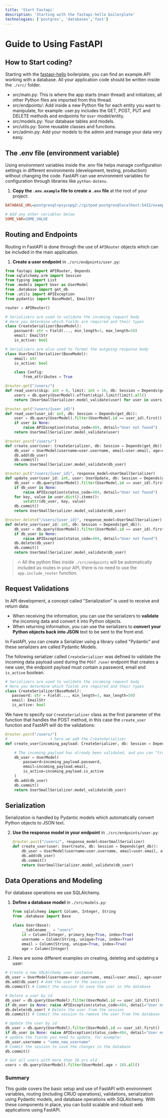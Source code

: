 ```yaml
---
title: 'Start Fastapi'
description: 'Starting with the fastapi-hello boilerplate'
technologies: ['postgres', 'databases','fast']
---
```

# Guide to Using FastAPI

## How to Start coding?

Starting with the [fastapi-hello](https://github.com/4GeeksAcademy/fastapi-hello) boilerplate, you can find an example API working with a database. All your application code should be written inside the `./src/` folder.

- src/main.py: This is where the app starts (main thread) and initializes; all other Python files are imported from this thread.
- src/endpoints/: Add inside a new Python file for each entity you want to manipulate, for example: user.py includes the GET, POST, PUT and DELETE methods and endpoints for `User` model/entity.
- src/models.py: Your database tables and models.
- src/utils.py: Some reusable classes and functions.
- src/admin.py: Add your models to the admin and manage your data very easy.

## The .env file (environment variable)

Using environment variables inside the .env file helps manage configuration settings in different environments (development, testing, production) without changing the code. FastAPI can use environment variables for configuration through libraries like `python-dotenv`.

1. **Copy the `.env.example` file to create a `.env` file** at the root of your project:

```ini
DATABASE_URL=postgresql+psycopg2://gitpod:postgres@localhost:5432/example

# Add any other variables below
SOME_VAR=SOME_VALUE
```

## Routing and Endpoints

Routing in FastAPI is done through the use of `APIRouter` objects which can be included in the main application.

1. **Create a user endpoint** in `./src/endpoints/user.py`:

```python
from fastapi import APIRouter, Depends
from sqlalchemy.orm import Session
from typing import List
from .models import User as UserModel
from .database import get_db
from .utils import APIException
from pydantic import BaseModel, EmailStr

router = APIRouter()

# Serializers are used to validate the incoming request body
# Here you determine which fields are required and their types
class CreateSerializer(BaseModel):
    password: str = Field(..., min_length=3, max_length=50)
    email: EmailStr
    is_active: bool

# Serializers are also used to format the outgoing response body
class UserSmallSerializer(BaseModel):
    email: str
    is_active: bool

    class Config:
        from_attributes = True

@router.get("/users/")
def read_users(skip: int = 0, limit: int = 10, db: Session = Depends(get_db)):
    users = db.query(UserModel).offset(skip).limit(limit).all()
    return [UserSmallSerializer.model_validate(user) for user in users]

@router.get("/users/{user_id}")
def read_user(user_id: int, db: Session = Depends(get_db)):
    user = db.query(UserModel).filter(UserModel.id == user_id).first()
    if user is None:
        raise APIException(status_code=404, detail="User not found")
    return UserSmallSerializer.model_validate(user)

@router.post("/users/")
def create_user(user: CreateSerializer, db: Session = Depends(get_db)):
    db_user = UserModel(username=user.username, email=user.email, age=user.age)
    db.add(db_user)
    db.commit()
    return UserSmallSerializer.model_validate(db_user)

@router.put("/users/{user_id}", response_model=UserSmallSerializer)
def update_user(user_id: int, user: UserUpdate, db: Session = Depends(get_db)):
    db_user = db.query(UserModel).filter(UserModel.id == user_id).first()
    if db_user is None:
        raise APIException(status_code=404, detail="User not found")
    for key, value in user.dict().items():
        setattr(db_user, key, value)
    db.commit()
    return UserSmallSerializer.model_validate(db_user)

@router.delete("/users/{user_id}", response_model=UserSmallSerializer)
def delete_user(user_id: int, db: Session = Depends(get_db)):
    db_user = db.query(UserModel).filter(UserModel.id == user_id).first()
    if db_user is None:
        raise APIException(status_code=404, detail="User not found")
    db.delete(db_user)
    db.commit()
    return UserSmallSerializer.model_validate(db_user)
```

> 🔥 All the python files inside `./src/endpoints` will be automatically included as routes in your API, there is no need to use the `app.include_router` function.

## Request Validations

In API development, a concept called "Serialization" is used to receive and return data:

- When receiving the information, you can use the serializers to **validate** the incoming data and convert it into Python objects.
- When returning information, you can use the serializers to **convert your Python objects back into JSON** text to be sent to the front end.

In FastAPI, you can create a Serializer using a library called "Pydantic" and these serializers are called Pydantic Models. 

The following serializer called `CreateSerializer` was defined to validate the incoming data payload used during the `POST /user` endpoint that creates a new user, the endpoint payload must contain a password, email and `is_active` boolean.

 ```py
# Serializers are used to validate the incoming request body
# Here you determine which fields are required and their types
class CreateSerializer(BaseModel):
    password: str = Field(..., min_length=3, max_length=50)
    email: EmailStr
    is_active: bool
```

We have to specify our `CreateSerializer` class as the first parameter of the function that handles the POST method, in this case the `create_user` function and FastAPI will do the validations:

```py
@router.post("/users/")
#                   ⬇️ here we add the CreateSerializer
def create_user(incoming_payload: CreateSerializer, db: Session = Depends(get_db)):

    # The incoming_payload has already been validated, and you can "trust" it.
    db_user = UserModel(
        password=incoming_payload.password,
        email=incoming_payload.email,
        is_active=incoming_payload.is_active
    )
    db.add(db_user)
    db.commit()
    return UserSmallSerializer.model_validate(db_user)
```

## Serialization

Serialization is handled by Pydantic models which automatically convert Python objects to JSON text.

2. **Use the response model in your endpoint** in `./src/endpoints/user.py`:
    ```python
    @router.post("/users/", response_model=UserSmallSerializer)
    def create_user(user: UserCreate, db: Session = Depends(get_db)):
        db_user = UserModel(username=user.username, email=user.email, age=user.age)
        db.add(db_user)
        db.commit()
        return UserSmallSerializer.model_validate(db_user)
    ```

## Data Operations and Modeling

For database operations we use SQLAlchemy.

1. **Define a database model** in `./src/models.py`:
    ```python
    from sqlalchemy import Column, Integer, String
    from .database import Base

    class User(Base):
        __tablename__ = "users"
        id = Column(Integer, primary_key=True, index=True)
        username = Column(String, unique=True, index=True)
        email = Column(String, unique=True, index=True)
        age = Column(Integer)
    ```

2. Here are some different examples on creating, deleting and updating a user:

```python
# Create a new SQLAlchemy user instance
db_user = UserModel(username=user.username, email=user.email, age=user.age)
db.add(db_user) # Add the user to the session
db.commit() # Commit the session to save the user in the database

# Delete a user by id
db_user = db.query(UserModel).filter(UserModel.id == user_id).first()
if db_user is None: raise APIException(status_code=404, detail="User not found")
db.delete(db_user) # Delete the user from the session
db.commit() # Commit the session to remove the user from the database

# Update the user by id
db_user = db.query(UserModel).filter(UserModel.id == user_id).first()
if db_user is None: raise APIException(status_code=404, detail="User not found")
# update the fields you need to update, for example:
db_user.username = "some_new_username"
# Commit the session to save the changes in the database
db.commit()

# Get all users with more than 18 yrs old
users = db.query(UserModel).filter(UserModel.age > 18).all()
```

### Summary

This guide covers the basic setup and use of FastAPI with environment variables, routing (including CRUD operations), validations, serialization using Pydantic models, and database operations with SQLAlchemy. With these components in place, you can build scalable and robust web applications using FastAPI.
